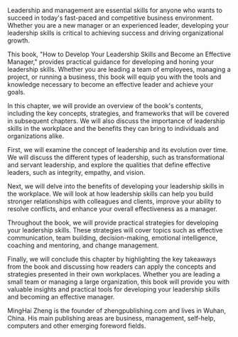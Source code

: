
Leadership and management are essential skills for anyone who wants to succeed in today's fast-paced and competitive business environment. Whether you are a new manager or an experienced leader, developing your leadership skills is critical to achieving success and driving organizational growth.

This book, "How to Develop Your Leadership Skills and Become an Effective Manager," provides practical guidance for developing and honing your leadership skills. Whether you are leading a team of employees, managing a project, or running a business, this book will equip you with the tools and knowledge necessary to become an effective leader and achieve your goals.

In this chapter, we will provide an overview of the book's contents, including the key concepts, strategies, and frameworks that will be covered in subsequent chapters. We will also discuss the importance of leadership skills in the workplace and the benefits they can bring to individuals and organizations alike.

First, we will examine the concept of leadership and its evolution over time. We will discuss the different types of leadership, such as transformational and servant leadership, and explore the qualities that define effective leaders, such as integrity, empathy, and vision.

Next, we will delve into the benefits of developing your leadership skills in the workplace. We will look at how leadership skills can help you build stronger relationships with colleagues and clients, improve your ability to resolve conflicts, and enhance your overall effectiveness as a manager.

Throughout the book, we will provide practical strategies for developing your leadership skills. These strategies will cover topics such as effective communication, team building, decision-making, emotional intelligence, coaching and mentoring, and change management.

Finally, we will conclude this chapter by highlighting the key takeaways from the book and discussing how readers can apply the concepts and strategies presented in their own workplaces. Whether you are leading a small team or managing a large organization, this book will provide you with valuable insights and practical tools for developing your leadership skills and becoming an effective manager.

MingHai Zheng is the founder of zhengpublishing.com and lives in Wuhan, China. His main publishing areas are business, management, self-help, computers and other emerging foreword fields.
